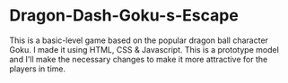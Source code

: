 # Dragon-Dash-Goku-s-Escape
This is a basic-level game based on the popular dragon ball character Goku.
I made it using HTML, CSS & Javascript.
This is a prototype model and I'll make the necessary changes to make it more attractive for the players in time.
